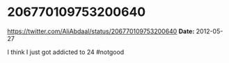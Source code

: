 # 206770109753200640
https://twitter.com/AliAbdaal/status/206770109753200640
**Date:** 2012-05-27

I think I just got addicted to 24 #notgood
